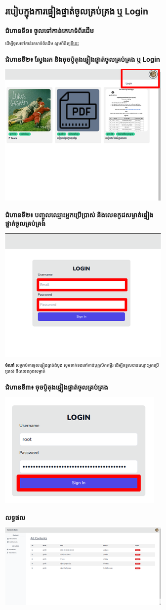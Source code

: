 # របៀបក្នុងការផ្ទៀងផ្ទាត់ចូលគ្រប់គ្រង ឬ Login

## ជំហានទី១៖ ចូលទៅកាន់គេហទំព័រដើម 

ដើម្បីចូលទៅកាន់គេហទំព័រដើម សូមពិនិត្យ[ទីនេះ](../usage/first-step.md)

## ជំហានទី២៖ ស្វែងរក និងចុចប៉ូតុងផ្ទៀងផ្ទាត់ចូលគ្រប់គ្រង ឬ Login

![Login Button Location](login-button.png)

## ជំហានទី២៖ បញ្ចូលឈ្មោះអ្នកប្រើប្រាស់ និងលេខកូដសម្ងាត់ផ្ទៀងផ្ទាត់ចូលគ្រប់គ្រង

![Sign In](signin.png)

**ចំណាំ** សម្រាប់ការចូលផ្ទៀងផ្ទាត់ដំបូង សូមទាក់ទងទៅកាន់បុគ្គលិកគម្ពីរ ដើម្បីទទួលបានឈ្មោះអ្នកប្រើប្រាស់ និងលេខកូដសម្ងាត់

## ជំហានទី៣៖ ចុចប៉ូតុងផ្ទៀងផ្ទាត់ចូលគ្រប់គ្រង

![Sign In Button](signin-button.png)

## លទ្ធផល

![Result](result.png)
